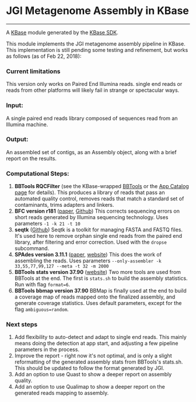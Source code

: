 
# JGI Metagenome Assembly in KBase
---

A [KBase](https://kbase.us) module generated by the [KBase SDK](https://github.com/kbase/kb_sdk).

This module implements the JGI metagenome assembly pipeline in KBase. This implementation is still pending some testing and refinement, but works as follows (as of Feb 22, 2018):

### Current limitations
This version only works on Paired End Illumina reads. single end reads or reads from other platforms will likely fail in strange or spectacular ways.

### Input:
A single paired end reads library composed of sequences read from an Illumina machine.

### Output:
An assembled set of contigs, as an Assembly object, along with a brief report on the results.

### Computational Steps:
1. **BBTools RQCFilter** (see the KBase-wrapped [BBTools](https://github.com/kbaseapps/BBTools) or the [App Catalog page](https://appdev.kbase.us/#appcatalog/app/BBTools/RQCFilter/beta) for details).
This produces a library of reads that pass an automated quality control, removes reads that match a standard set of contaminants, trims adapters and linkers.
2. **BFC version r181** ([paper](https://www.ncbi.nlm.nih.gov/pubmed/25953801), [Github](https://github.com/lh3/bfc))
This corrects sequencing errors on short reads generated by Illumina sequencing technology. Uses parameters `-1 -k 21 -t 10`
3. **seqtk** ([Github](https://github.com/lh3/seqtk))
Seqtk is a toolkit for managing FASTA and FASTQ files. It's used here to remove orphan single end reads from the paired end library, after filtering and error correction. Used with the `dropse` subcommand.
4. **SPAdes version 3.11.1** ([paper](https://www.ncbi.nlm.nih.gov/pmc/articles/PMC3342519/), [website](http://cab.spbu.ru/software/spades/))
This does the work of assembling the reads. Uses parameters `--only-assembler -k 33,55,77,99,127 --meta -t 32 -m 2000`
5. **BBTools stats version 37.90** ([website](https://jgi.doe.gov/data-and-tools/bbtools/))
Two more tools are used from BBTools at the end. The first is `stats.sh` to build the assembly statistics. Run with flag `format=6`.
6. **BBTools bbmap version 37.90**
BBMap is finally used at the end to build a coverage map of reads mapped onto the finalized assembly, and generate coverage statistics. Uses default parameters, except for the flag `ambiguous=random`.

### Next steps
1. Add flexibility to auto-detect and adapt to single end reads. This mainly means doing the detection at app start, and adjusting a few pipeline parameters in the process.
2. Improve the report - right now it's not optimal, and is only a slight reformatting of the generated assembly stats from BBTools's stats.sh. This should be updated to follow the format generated by JGI.
3. Add an option to use Quast to show a deeper report on assembly quality.
4. Add an option to use Qualimap to show a deeper report on the generated reads mapping to assembly.

